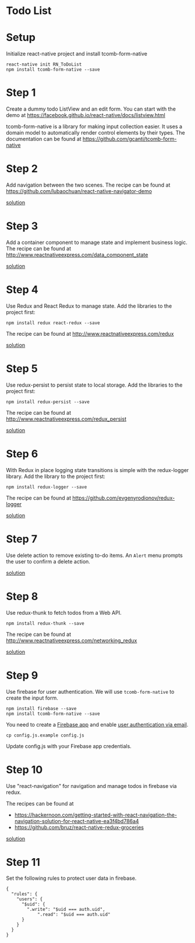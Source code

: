 # Todo List
# Setup
Initialize react-native project and install tcomb-form-native
```shell
react-native init RN_ToDoList
npm install tcomb-form-native --save
```

# Step 1
Create a dummy todo ListView and an edit form.
You can start with the demo at https://facebook.github.io/react-native/docs/listview.html

tcomb-form-native is a library for making input collection easier. It uses a domain model to automatically render control elements by their types. The documentation can be found at https://github.com/gcanti/tcomb-form-native
# Step 2
Add navigation between the two scenes. The recipe can be found at https://github.com/lubaochuan/react-native-navigator-demo

[solution](https://github.com/lubaochuan/RN-ToDoList/tree/04b1e18a7c0e592e11eb667aa05af2899ab53742)
# Step 3
Add a container component to manage state and implement business logic.
The recipe can be found at http://www.reactnativeexpress.com/data_component_state

[solution](https://github.com/lubaochuan/RN-ToDoList/tree/68cb817f060a09e6296fa3a7f8b93236ee1186af)
# Step 4
Use Redux and React Redux to manage state. Add the libraries to the project first:
```
npm install redux react-redux --save
```
The recipe can be found at http://www.reactnativeexpress.com/redux

[solution](https://github.com/lubaochuan/RN-ToDoList/tree/8c3cbdc95781bf75e579659a21756a6b2412391e)

# Step 5
Use redux-persist to persist state to local storage. Add the libraries to the project first:
```
npm install redux-persist --save
```
The recipe can be found at http://www.reactnativeexpress.com/redux_persist

[solution](https://github.com/lubaochuan/RN-ToDoList/tree/aa9e1499998c88b19d3a96bb5e27e0487c48f82e)

# Step 6
With Redux in place logging state transitions is simple with the redux-logger library. Add the library to the project first:
```
npm install redux-logger --save
```
The recipe can be found at https://github.com/evgenyrodionov/redux-logger

[solution](https://github.com/lubaochuan/RN-ToDoList/tree/20cbd3b1fbc67703d832bf059a1d8db7c3f3e91f)

# Step 7
Use delete action to remove existing to-do items. An `Alert` menu prompts the user to confirm a delete action.

[solution](https://github.com/lubaochuan/RN-ToDoList/tree/a50b05ea66d82dae8361da24f80c45637943e96c)

# Step 8
Use redux-thunk to fetch todos from a Web API.
```
npm install redux-thunk --save
```
The recipe can be found at http://www.reactnativeexpress.com/networking_redux

[solution](https://github.com/lubaochuan/RN-ToDoList/tree/e830053bfa4e498b01214a95946c3c3720082265)
# Step 9
Use firebase for user authentication. We will use `tcomb-form-native` to create the input form.
```
npm install firebase --save
npm install tcomb-form-native --save
```
You need to create a [Firebase app](https://firebase.google.com/) and enable [user authentication via email](https://cdn-images-1.medium.com/max/1600/1*jiTjs8uGm2YzUGhVscZnfQ.png).
```
cp config.js.example config.js
```
Update config.js with your Firebase app credentials.

# Step 10
Use "react-navigation" for navigation and manage todos in firebase via redux.

The recipes can be found at
- https://hackernoon.com/getting-started-with-react-navigation-the-navigation-solution-for-react-native-ea3f4bd786a4
- https://github.com/bruz/react-native-redux-groceries

[solution](https://github.com/lubaochuan/RN-ToDoList/tree/4e5dd2fef717e430aa06042e684493f7348f235a)

# Step 11
Set the following rules to protect user data in firebase.
```
{
  "rules": {
    "users": {
      "$uid": {
        ".write": "$uid === auth.uid",
    		".read": "$uid === auth.uid"
      }
    }
  }
}
```

